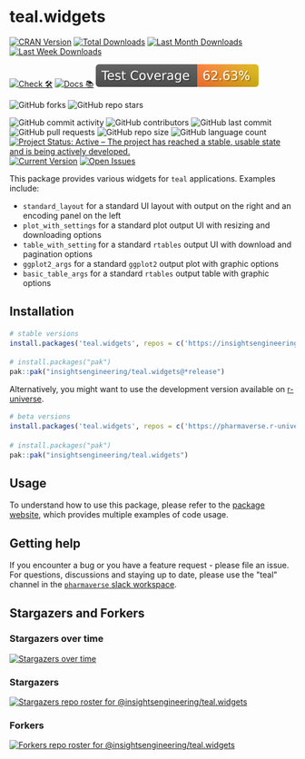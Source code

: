 # teal.widgets

<!-- start badges -->
[![CRAN Version](https://www.r-pkg.org/badges/version/teal.widgets?color=green)](https://cran.r-project.org/package=teal.widgets)
[![Total Downloads](http://cranlogs.r-pkg.org/badges/grand-total/teal.widgets?color=green)](https://cran.r-project.org/package=teal.widgets)
[![Last Month Downloads](http://cranlogs.r-pkg.org/badges/last-month/teal.widgets?color=green)](https://cran.r-project.org/package=teal.widgets)
[![Last Week Downloads](http://cranlogs.r-pkg.org/badges/last-week/teal.widgets?color=green)](https://cran.r-project.org/package=teal.widgets)

[![Check 🛠](https://github.com/insightsengineering/teal.widgets/actions/workflows/check.yaml/badge.svg)](https://insightsengineering.github.io/teal.widgets/main/unit-test-report/)
[![Docs 📚](https://github.com/insightsengineering/teal.widgets/actions/workflows/docs.yaml/badge.svg)](https://insightsengineering.github.io/teal.widgets/)
[![Code Coverage 📔](https://raw.githubusercontent.com/insightsengineering/teal.widgets/_xml_coverage_reports/data/main/badge.svg)](https://insightsengineering.github.io/teal.widgets/main/coverage-report/)

![GitHub forks](https://img.shields.io/github/forks/insightsengineering/teal.widgets?style=social)
![GitHub repo stars](https://img.shields.io/github/stars/insightsengineering/teal.widgets?style=social)

![GitHub commit activity](https://img.shields.io/github/commit-activity/m/insightsengineering/teal.widgets)
![GitHub contributors](https://img.shields.io/github/contributors/insightsengineering/teal.widgets)
![GitHub last commit](https://img.shields.io/github/last-commit/insightsengineering/teal.widgets)
![GitHub pull requests](https://img.shields.io/github/issues-pr/insightsengineering/teal.widgets)
![GitHub repo size](https://img.shields.io/github/repo-size/insightsengineering/teal.widgets)
![GitHub language count](https://img.shields.io/github/languages/count/insightsengineering/teal.widgets)
[![Project Status: Active – The project has reached a stable, usable state and is being actively developed.](https://www.repostatus.org/badges/latest/active.svg)](https://www.repostatus.org/#active)
[![Current Version](https://img.shields.io/github/r-package/v/insightsengineering/teal.widgets/main?color=purple\&label=package%20version)](https://github.com/insightsengineering/teal.widgets/tree/main)
[![Open Issues](https://img.shields.io/github/issues-raw/insightsengineering/teal.widgets?color=red\&label=open%20issues)](https://github.com/insightsengineering/teal.widgets/issues?q=is%3Aissue+is%3Aopen+sort%3Aupdated-desc)
<!-- end badges -->

This package provides various widgets for `teal` applications. Examples include:

- `standard_layout` for a standard UI layout with output on the right and an encoding panel on the left
- `plot_with_settings` for a standard plot output UI with resizing and downloading options
- `table_with_setting` for a standard `rtables` output UI with download and pagination options
- `ggplot2_args` for a standard `ggplot2` output plot with graphic options
- `basic_table_args` for a standard `rtables` output table with graphic options

## Installation

```r
# stable versions
install.packages('teal.widgets', repos = c('https://insightsengineering.r-universe.dev', getOption('repos')))

# install.packages("pak")
pak::pak("insightsengineering/teal.widgets@*release")
```

Alternatively, you might want to use the development version available on [r-universe](https://r-universe.dev/).

```r
# beta versions
install.packages('teal.widgets', repos = c('https://pharmaverse.r-universe.dev', getOption('repos')))

# install.packages("pak")
pak::pak("insightsengineering/teal.widgets")
```

## Usage

To understand how to use this package, please refer to the [package website](https://insightsengineering.github.io/teal.widgets/), which provides multiple examples of code usage.

## Getting help

If you encounter a bug or you have a feature request - please file an issue. For questions, discussions and staying up to date, please use the "teal" channel in the [`pharmaverse` slack workspace](https://pharmaverse.slack.com).

## Stargazers and Forkers

### Stargazers over time

[![Stargazers over time](https://starchart.cc/insightsengineering/teal.widgets.svg)](https://starchart.cc/insightsengineering/teal.widgets)

### Stargazers

[![Stargazers repo roster for @insightsengineering/teal.widgets](https://reporoster.com/stars/insightsengineering/teal.widgets)](https://github.com/insightsengineering/teal.widgets/stargazers)

### Forkers

[![Forkers repo roster for @insightsengineering/teal.widgets](https://reporoster.com/forks/insightsengineering/teal.widgets)](https://github.com/insightsengineering/teal.widgets/network/members)
